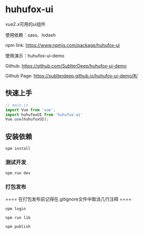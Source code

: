 # huhufox-ui

vue2.x可用的ui组件

使用依赖：sass、lodash

npm link: https://www.npmjs.com/package/huhufox-ui

使用演示：huhufox-ui-demo

Github: https://github.com/SublterDeep/huhufox-ui-demo

Github Page: https://sublterdeep.github.io/huhufox-ui-demo/#/

## 快速上手

```javascript
// main.js
import Vue from 'vue';
import huhufoxUI from 'huhufox-ui'
Vue.use(huhufoxUI);
```

## 安装依赖

```
npm install
```

### 测试开发

```
npm run dev
```

### 打包发布

==== 在打包发布前记得在.gitignore文件中取消几行注释 ====

```
npm login

npm run lib

npm publish
```
